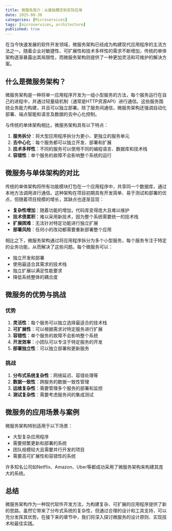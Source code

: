 ```yaml
---
title: 微服务简介：从基础概念到实际应用
date: 2025-08-30
categories: [Microservices]
tags: [microservices, architecture]
published: true
---
```


在当今快速发展的软件开发领域，微服务架构已经成为构建现代应用程序的主流方法之一。随着企业对敏捷性、可扩展性和技术多样性的需求不断增加，传统的单体架构逐渐暴露出其局限性，而微服务架构则提供了一种更加灵活和可维护的解决方案。

## 什么是微服务架构？

微服务架构是一种将单一应用程序开发为一组小型服务的方法，每个服务运行在自己的进程中，并通过轻量级机制（通常是HTTP资源API）进行通信。这些服务围绕业务能力构建，并且可以独立部署。除了服务间通信，微服务架构还强调自动化部署、端点智能和语言及数据的去中心化控制。

与传统的单体架构相比，微服务架构具有以下特点：
1. **服务拆分**：将大型应用程序拆分为更小、更独立的服务单元
2. **去中心化**：每个服务都可以独立开发、部署和扩展
3. **技术多样性**：不同的服务可以使用不同的编程语言、数据库和技术栈
4. **容错性**：单个服务的故障不会影响整个系统的运行

## 微服务与单体架构的对比

传统的单体架构将所有功能模块打包在一个应用程序中，共享同一个数据库，通过本地方法调用进行通信。这种架构在项目初期具有开发简单、易于测试和部署的优点，但随着项目规模的增长，其缺点也逐渐显现：

- **复杂性增加**：随着功能的增加，代码库变得庞大且难以维护
- **技术债累积**：难以采用新技术，因为整个系统需要统一的技术栈
- **扩展困难**：无法针对特定功能进行独立扩展
- **部署风险**：任何小的改动都需要重新部署整个应用

相比之下，微服务架构通过将应用程序拆分为多个小型服务，每个服务专注于特定的业务功能，从而解决了这些问题。每个微服务可以：
- 独立开发和部署
- 使用最适合其需求的技术栈
- 独立扩展以满足性能要求
- 降低系统整体的耦合度

## 微服务的优势与挑战

### 优势

1. **灵活性**：每个服务可以独立选择最适合的技术栈
2. **可扩展性**：可以根据需求对特定服务进行扩展
3. **容错性**：单个服务的故障不会影响整个系统
4. **开发效率**：小团队可以专注于特定服务的开发
5. **部署独立性**：可以独立部署和更新服务

### 挑战

1. **分布式系统复杂性**：网络延迟、容错处理等
2. **数据一致性**：跨服务的数据一致性管理
3. **运维复杂性**：需要管理多个服务的部署和监控
4. **测试复杂性**：需要考虑服务间的集成测试

## 微服务的应用场景与案例

微服务架构特别适用于以下场景：
- 大型复杂应用程序
- 需要频繁更新和部署的系统
- 团队规模较大且需要并行开发的项目
- 需要高可扩展性和容错性的系统

许多知名公司如Netflix、Amazon、Uber等都成功采用了微服务架构来构建其庞大的系统。

## 总结

微服务架构作为一种现代软件开发方法，为构建复杂、可扩展的应用程序提供了新的思路。虽然它带来了分布式系统的复杂性，但通过合理的设计和工具支持，可以充分发挥其优势。在接下来的章节中，我们将深入探讨微服务的设计原则、实现技术和最佳实践。